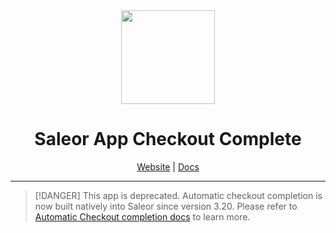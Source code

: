 <div align="center">
  <img width="150" alt="" src="https://user-images.githubusercontent.com/1338731/222410999-3ec838de-d49a-4d48-8f8a-4788beeef80d.png">
</div>

<div align="center">
  <h1>Saleor App Checkout Complete</h1>
</div>

<div align="center">
  <a href="https://saleor.io/">Website</a>
  <span> | </span>
  <a href="https://docs.saleor.io/docs/3.x/">Docs</a>

</div>

---

> [!DANGER]
> This app is deprecated. Automatic checkout completion is now built natively into Saleor since version 3.20. Please refer to [Automatic Checkout completion docs](https://docs.saleor.io/developer/payments/transactions#automatic-checkout-completion) to learn more.
